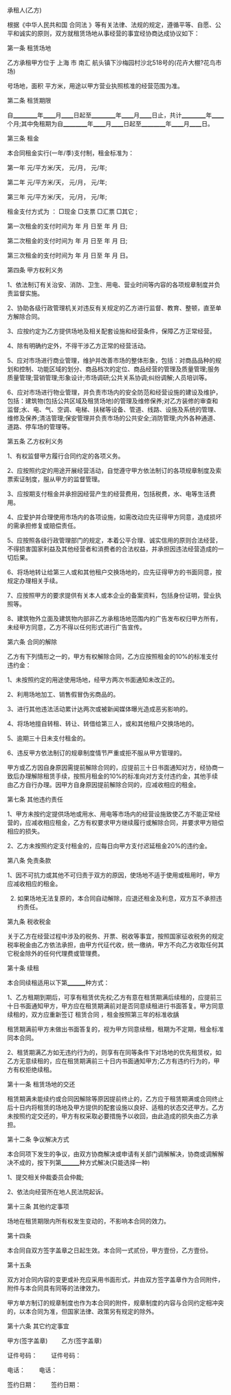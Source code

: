 
 


承租人(乙方)


根据《中华人民共和国
合同法
》等有关法律、法规的规定，遵循平等、自愿、公平和诚实的原则，双方就租赁场地从事经营的事宜经协商达成协议如下：


第一条 租赁场地


乙方承租甲方位于
上海
市
南汇
航头镇下沙梅园村沙北518号的(花卉大棚?花鸟市场)


号场地，面积 平方米，用途以甲方营业执照核准的经营范围为准。


第二条 租赁期限


自▁▁▁▁年▁▁月▁▁日起至▁▁▁▁年▁▁月▁▁日止，共计▁▁▁▁年▁▁个月;其中免租期为自▁▁▁▁年▁▁月▁▁日起至▁▁▁▁年▁▁月▁▁日。


第三条 租金


本合同租金实行(一年/季)支付制，租金标准为：


第一年 元/平方米/天， 元/月， 元/年;


第二年 元/平方米/天， 元/月， 元/年;


第三年 元/平方米/天， 元/月， 元/年;


租金支付方式为 ： □现金 □支票 □汇票 □其它 ;


第一次租金的支付时间为 年 月 日至 年 月 日;


第二次租金的支付时间为 年 月 日至 年 月 日;


第三次租金的支付时间为 年 月 日至 年 月 日。


第四条 甲方权利义务


1、依法制订有关治安、消防、卫生、用电、营业时间等内容的各项规章制度并负责监督实施。


2、协助各级行政管理机关对违反有关规定的乙方进行监督、教育、整顿，直至单方解除合同。


3、应按约定为乙方提供场地及相关配套设施和经营条件，保障乙方正常经营。


4、除有明确约定外，不得干涉乙方正常的经营活动。


5、应对市场进行商业管理，维护并改善市场的整体形象，包括：对商品品种的规划和控制、功能区域的划分、商品档次的定位、商品经营的管理及质量管理;服务质量管理;营销管理;形象设计;市场调研;公共关系协调;纠纷调解;人员培训等。


6、应对市场进行物业管理，并负责市场内的安全防范和经营设施的建设及维护，包括：建筑物(包括公共区域及租赁场地)的管理及维修保养;对乙方装修的审查和监督;水、电、气、空调、电梯、扶梯等设备、管道、线路、设施及系统的管理、维修及保养;清洁管理;保安管理并负责市场的公共安全;消防管理;内外各种通道、道路、停车场的管理等。


第五条 乙方权利义务


1、有权监督甲方履行合同约定的各项义务。


2、应按照约定的用途开展经营活动，自觉遵守甲方依法制订的各项规章制度及索票索证制度，服从甲方的监督管理。


3、应按期支付租金并承担因经营产生的经营费用，包括税费，水、电等生活费用。


4、应爱护并合理使用市场内的各项设施，如需改动应先征得甲方同意，造成损坏的需承担修复或赔偿责任。


5、应按照各级行政管理部门的规定，本着公平合理、诚实信用的原则合法经营，不得损害国家利益及其他经营者和消费者的合法权益，并承担因违法经营造成的一切后果。


6、将场地转让给第三人或和其他租户交换场地的，应先征得甲方的书面同意，按规定办理相关手续。


7、应按照甲方的要求提供有关本人或本企业的备案资料，包括身份证明，营业执照等。


8、建筑物外立面及建筑物内部非乙方承租场地范围内的广告发布权归甲方所有，未经甲方同意，乙方不得以任何形式进行广告宣传。


第六条 合同的解除


乙方有下列情形之一的，甲方有权解除合同，乙方应按照租金的10%的标准支付违约金：


1、未按照约定的用途使用场地，经甲方两次书面通知未改正的。


2、利用场地加工、销售假冒伪劣商品的。


3、进行其他违法活动累计达两次或被新闻媒体曝光造成恶劣影响的。


4、将场地擅自转租、转让、转借给第三人，或和其他租户交换场地的。


5、逾期三十日未支付租金的。


6、违反甲方依法制订的规章制度情节严重或拒不服从甲方管理的。


甲方或乙方因自身原因需提前解除合同的，应提前三十日书面通知对方，经协商一致后办理解除租赁手续，按照月租金的10%的标准向对方支付违约金，其他手续由乙方自行办理。因甲方自身原因提前解除合同的，应减收相应的租金。


第七条 其他违约责任


1、甲方未按约定提供场地或用水、用电等市场内的经营设施致使乙方不能正常经营的，应减收相应租金，乙方有权要求甲方继续履行或解除合同，并要求甲方赔偿相应的损失。


2、乙方未按照约定支付租金的，应每日向甲方支付迟延租金20%的违约金。


第八条 免责条款


1、因不可抗力或其他不可归责于双方的原因，使场地不适于使用或租用时，甲方应减收相应的租金。


2. 如果场地无法复原的，本合同自动解除，应退还租金及利息，双方互不承担违约责任。


第九条 税收税金


关于乙方在经营过程中涉及的税务、开票、税收等事宜，按照国家征收税务的规定税率税金由乙方依法承担，由甲方代征代收，统一缴纳，甲方不向乙方收取任何其它税金除外的任何代理费或管理费。


第十条 续租


本合同续租适用以下第▁▁▁种方式：


1、乙方租期到期后，可享有租赁优先权;乙方有意在租赁期满后续租的，应提前三十日书面通知甲方，甲方应在租赁期满前对是否同意续租进行书面答复。甲方同意续租的，双方应重新签订
租赁合同
，租金按照第三年的标准收龋


租赁期满前甲方未做出书面答复的，视为甲方同意续租，租期为不定期，租金标准同本合同。


2、租赁期满乙方如无违约行为的，则享有在同等条件下对场地的优先租赁权，如乙方无意续租的，应在租赁期满前三十日内书面通知甲方;乙方有违约行为的，甲方有权拒绝续租。


第十一条 租赁场地的交还


租赁期满未能续约或合同因解除等原因提前终止的，乙方应于租赁期满或合同终止后十日内将租赁的场地及甲方提供的配套设施以良好、适租的状态交还甲方。乙方未按照约定交还的，甲方有权采取必要措施予以收回，由此造成的损失由乙方承担。


第十二条 争议解决方式


本合同项下发生的争议，由双方协商解决或申请有关部门调解解决，协商或调解解决不成的，按下列第▁▁▁种方式解决(只能选择一种)


1、提交相关仲裁委员会仲裁;


2、依法向经营所在地人民法院起诉。


第十三条 其他约定事项


场地在租赁期限内所有权发生变动的，不影响本合同的效力。


第十四条


本合同自双方签字盖章之日起生效。本合同一式贰份，甲方壹份，乙方壹份。


第十五条


双方对合同内容的变更或补充应采用书面形式，并由双方签字盖章作为合同附件，附件与本合同具有同等的法律效力。


甲方单方制订的规章制度也作为本合同的附件，规章制度的内容与合同约定相冲突的，以本合同为准，但国家法律、政策另有规定的除外。


第十六条 其它约定事宜


甲方(签字盖章)　　 乙方(签字盖章)


证件号码： 　　证件号码：


电话：　　 电话：


签约日期： 　　签约日期：
 


 

 
 
 
 
 
  


  
 

  


  


  
 
 
 
 

